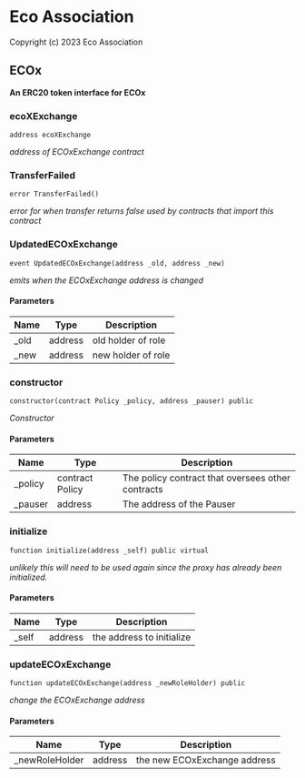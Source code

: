 # Eco Association

Copyright (c) 2023 Eco Association

## ECOx

**An ERC20 token interface for ECOx**

### ecoXExchange

  ```solidity
  address ecoXExchange
  ```

_address of ECOxExchange contract_

### TransferFailed

  ```solidity
  error TransferFailed()
  ```

_error for when transfer returns false
used by contracts that import this contract_

### UpdatedECOxExchange

  ```solidity
  event UpdatedECOxExchange(address _old, address _new)
  ```

_emits when the ECOxExchange address is changed_

#### Parameters

| Name | Type | Description |
| ---- | ---- | ----------- |
| _old | address | old holder of role |
| _new | address | new holder of role |

### constructor

  ```solidity
  constructor(contract Policy _policy, address _pauser) public
  ```

_Constructor_

#### Parameters

| Name | Type | Description |
| ---- | ---- | ----------- |
| _policy | contract Policy | The policy contract that oversees other contracts |
| _pauser | address | The address of the Pauser |

### initialize

  ```solidity
  function initialize(address _self) public virtual
  ```

_unlikely this will need to be used again since the proxy has already been initialized._

#### Parameters

| Name | Type | Description |
| ---- | ---- | ----------- |
| _self | address | the address to initialize |

### updateECOxExchange

  ```solidity
  function updateECOxExchange(address _newRoleHolder) public
  ```

_change the ECOxExchange address_

#### Parameters

| Name | Type | Description |
| ---- | ---- | ----------- |
| _newRoleHolder | address | the new ECOxExchange address |

